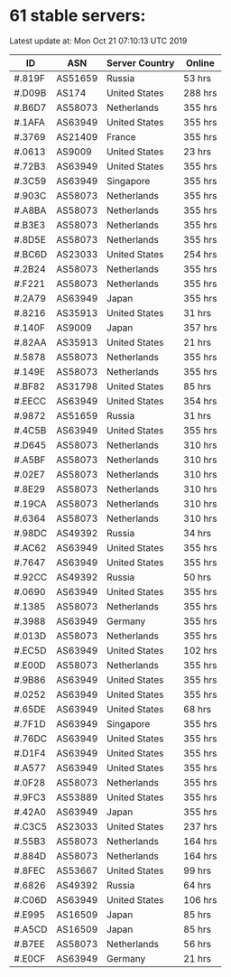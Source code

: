 # 61 stable servers:

Latest update at: Mon Oct 21 07:10:13 UTC 2019

| ID | ASN | Server Country | Online |
| -- | --- | -------------- | ------ |
| #.819F | AS51659 | Russia | 53 hrs |
| #.D09B | AS174 | United States | 288 hrs |
| #.B6D7 | AS58073 | Netherlands | 355 hrs |
| #.1AFA | AS63949 | United States | 355 hrs |
| #.3769 | AS21409 | France | 355 hrs |
| #.0613 | AS9009 | United States | 23 hrs |
| #.72B3 | AS63949 | United States | 355 hrs |
| #.3C59 | AS63949 | Singapore | 355 hrs |
| #.903C | AS58073 | Netherlands | 355 hrs |
| #.A8BA | AS58073 | Netherlands | 355 hrs |
| #.B3E3 | AS58073 | Netherlands | 355 hrs |
| #.8D5E | AS58073 | Netherlands | 355 hrs |
| #.BC6D | AS23033 | United States | 254 hrs |
| #.2B24 | AS58073 | Netherlands | 355 hrs |
| #.F221 | AS58073 | Netherlands | 355 hrs |
| #.2A79 | AS63949 | Japan | 355 hrs |
| #.8216 | AS35913 | United States | 31 hrs |
| #.140F | AS9009 | Japan | 357 hrs |
| #.82AA | AS35913 | United States | 21 hrs |
| #.5878 | AS58073 | Netherlands | 355 hrs |
| #.149E | AS58073 | Netherlands | 355 hrs |
| #.BF82 | AS31798 | United States | 85 hrs |
| #.EECC | AS63949 | United States | 354 hrs |
| #.9872 | AS51659 | Russia | 31 hrs |
| #.4C5B | AS63949 | United States | 355 hrs |
| #.D645 | AS58073 | Netherlands | 310 hrs |
| #.A5BF | AS58073 | Netherlands | 310 hrs |
| #.02E7 | AS58073 | Netherlands | 310 hrs |
| #.8E29 | AS58073 | Netherlands | 310 hrs |
| #.19CA | AS58073 | Netherlands | 310 hrs |
| #.6364 | AS58073 | Netherlands | 310 hrs |
| #.98DC | AS49392 | Russia | 34 hrs |
| #.AC62 | AS63949 | United States | 355 hrs |
| #.7647 | AS63949 | United States | 355 hrs |
| #.92CC | AS49392 | Russia | 50 hrs |
| #.0690 | AS63949 | United States | 355 hrs |
| #.1385 | AS58073 | Netherlands | 355 hrs |
| #.3988 | AS63949 | Germany | 355 hrs |
| #.013D | AS58073 | Netherlands | 355 hrs |
| #.EC5D | AS63949 | United States | 102 hrs |
| #.E00D | AS58073 | Netherlands | 355 hrs |
| #.9B86 | AS63949 | United States | 355 hrs |
| #.0252 | AS63949 | United States | 355 hrs |
| #.65DE | AS63949 | United States | 68 hrs |
| #.7F1D | AS63949 | Singapore | 355 hrs |
| #.76DC | AS63949 | United States | 355 hrs |
| #.D1F4 | AS63949 | United States | 355 hrs |
| #.A577 | AS63949 | United States | 355 hrs |
| #.0F28 | AS58073 | Netherlands | 355 hrs |
| #.9FC3 | AS53889 | United States | 355 hrs |
| #.42A0 | AS63949 | Japan | 355 hrs |
| #.C3C5 | AS23033 | United States | 237 hrs |
| #.55B3 | AS58073 | Netherlands | 164 hrs |
| #.884D | AS58073 | Netherlands | 164 hrs |
| #.8FEC | AS53667 | United States | 99 hrs |
| #.6826 | AS49392 | Russia | 64 hrs |
| #.C06D | AS63949 | United States | 106 hrs |
| #.E995 | AS16509 | Japan | 85 hrs |
| #.A5CD | AS16509 | Japan | 85 hrs |
| #.B7EE | AS58073 | Netherlands | 56 hrs |
| #.E0CF | AS63949 | Germany | 21 hrs |

